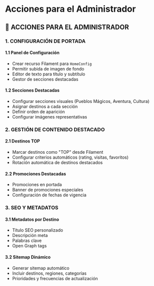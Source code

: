 # Acciones para el Administrador

## 🧠 ACCIONES PARA EL ADMINISTRADOR

### 1. CONFIGURACIÓN DE PORTADA

#### 1.1 Panel de Configuración
- Crear recurso Filament para `HomeConfig`
- Permitir subida de imagen de fondo
- Editor de texto para título y subtítulo
- Gestor de secciones destacadas

#### 1.2 Secciones Destacadas
- Configurar secciones visuales (Pueblos Mágicos, Aventura, Cultura)
- Asignar destinos a cada sección
- Definir orden de aparición
- Configurar imágenes representativas

### 2. GESTIÓN DE CONTENIDO DESTACADO

#### 2.1 Destinos TOP
- Marcar destinos como "TOP" desde Filament
- Configurar criterios automáticos (rating, visitas, favoritos)
- Rotación automática de destinos destacados

#### 2.2 Promociones Destacadas
- Promociones en portada
- Banner de promociones especiales
- Configuración de fechas de vigencia

### 3. SEO Y METADATOS

#### 3.1 Metadatos por Destino
- Título SEO personalizado
- Descripción meta
- Palabras clave
- Open Graph tags

#### 3.2 Sitemap Dinámico
- Generar sitemap automático
- Incluir destinos, regiones, categorías
- Prioridades y frecuencias de actualización 